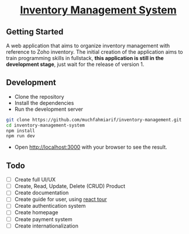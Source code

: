 <p align="center">
  <a href="https://nextjs.org">
    <h1 align="center">Inventory Management System</h1>
  </a>
</p>

## Getting Started

A web application that aims to organize inventory management with reference to Zoho inventory. The initial creation of the application aims to train programming skills in fullstack, <b>this application is still in the development stage</b>, just wait for the release of version 1.

## Development

- Clone the repository
- Install the dependencies
- Run the development server

```bash
git clone https://github.com/muchfahmiarif/inventory-management.git
cd inventory-management-system
npm install
npm run dev
```

- Open [http://localhost:3000](http://localhost:3000) with your browser to see the result.

## Todo

- [ ] Create full UI/UX
- [ ] Create, Read, Update, Delete (CRUD) Product
- [ ] Create documentation
- [ ] Create guide for user, using [react tour](https://docs.react.tours/)
- [ ] Create authentication system
- [ ] Create homepage
- [ ] Create payment system
- [ ] Create internationalization
